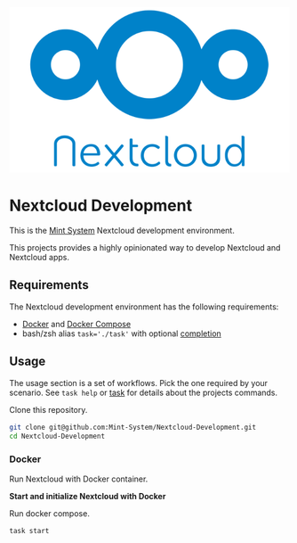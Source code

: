 ![](./logo.png)

Nextcloud Development
=====================

This is the [Mint System](https://www.mint-system.ch/) Nextcloud development environment.

This projects provides a highly opinionated way to develop Nextcloud and Nextcloud apps.

## Requirements

The Nextcloud development environment has the following requirements:

* [Docker](https://docs.docker.com/engine/install/) and [Docker Compose](https://docs.docker.com/compose/)
* bash/zsh alias `task='./task'` with optional [completion](https://github.com/janikvonrotz/dotfiles/blob/master/oh-my-zsh-completions/_task)

## Usage

The usage section is a set of workflows. Pick the one required by your scenario. See `task help` or [task](./task.md) for details about the projects commands.

Clone this repository.

```bash
git clone git@github.com:Mint-System/Nextcloud-Development.git
cd Nextcloud-Development
```

### Docker

Run Nextcloud with Docker container.

**Start and initialize Nextcloud with Docker**

Run docker compose.

```bash
task start
```